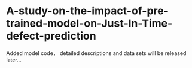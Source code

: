 # A-study-on-the-impact-of-pre-trained-model-on-Just-In-Time-defect-prediction

Added model code， detailed descriptions and data sets will be released later...
